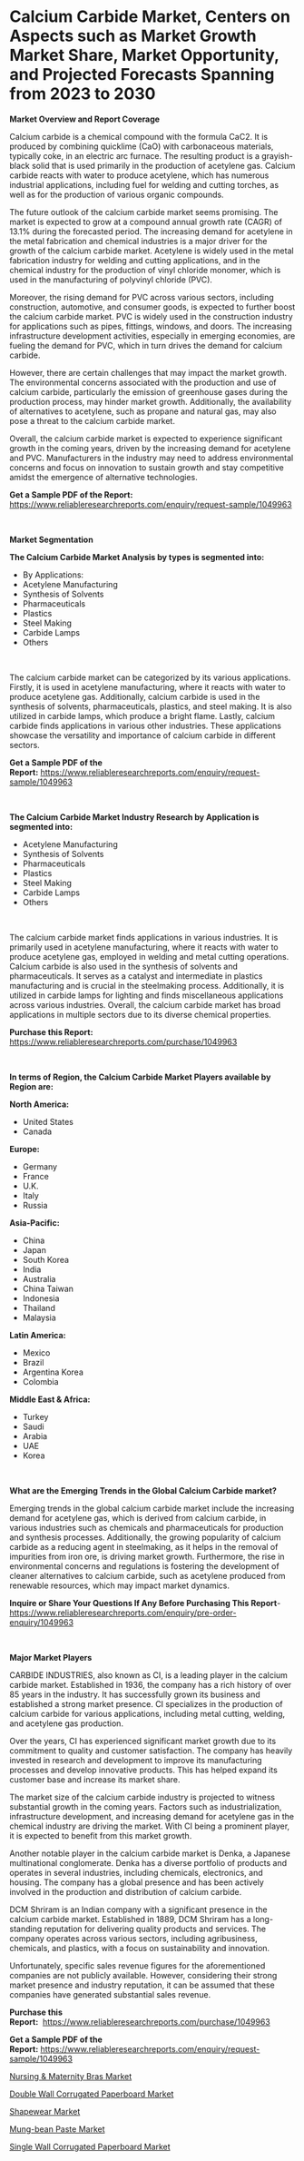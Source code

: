 <p><h1>Calcium Carbide Market, Centers on Aspects such as Market Growth Market Share, Market Opportunity, and Projected Forecasts Spanning from 2023 to 2030</h1></p><p><strong>Market Overview and Report Coverage</strong></p>
<p><p>Calcium carbide is a chemical compound with the formula CaC2. It is produced by combining quicklime (CaO) with carbonaceous materials, typically coke, in an electric arc furnace. The resulting product is a grayish-black solid that is used primarily in the production of acetylene gas. Calcium carbide reacts with water to produce acetylene, which has numerous industrial applications, including fuel for welding and cutting torches, as well as for the production of various organic compounds.</p><p>The future outlook of the calcium carbide market seems promising. The market is expected to grow at a compound annual growth rate (CAGR) of 13.1% during the forecasted period. The increasing demand for acetylene in the metal fabrication and chemical industries is a major driver for the growth of the calcium carbide market. Acetylene is widely used in the metal fabrication industry for welding and cutting applications, and in the chemical industry for the production of vinyl chloride monomer, which is used in the manufacturing of polyvinyl chloride (PVC).</p><p>Moreover, the rising demand for PVC across various sectors, including construction, automotive, and consumer goods, is expected to further boost the calcium carbide market. PVC is widely used in the construction industry for applications such as pipes, fittings, windows, and doors. The increasing infrastructure development activities, especially in emerging economies, are fueling the demand for PVC, which in turn drives the demand for calcium carbide.</p><p>However, there are certain challenges that may impact the market growth. The environmental concerns associated with the production and use of calcium carbide, particularly the emission of greenhouse gases during the production process, may hinder market growth. Additionally, the availability of alternatives to acetylene, such as propane and natural gas, may also pose a threat to the calcium carbide market.</p><p>Overall, the calcium carbide market is expected to experience significant growth in the coming years, driven by the increasing demand for acetylene and PVC. Manufacturers in the industry may need to address environmental concerns and focus on innovation to sustain growth and stay competitive amidst the emergence of alternative technologies.</p></p>
<p><strong>Get a Sample PDF of the Report:</strong> <a href="https://www.reliableresearchreports.com/enquiry/request-sample/1049963">https://www.reliableresearchreports.com/enquiry/request-sample/1049963</a></p>
<p>&nbsp;</p>
<p><strong>Market Segmentation</strong></p>
<p><strong>The Calcium Carbide Market Analysis by types is segmented into:</strong></p>
<p><ul><li>By Applications:</li><li>Acetylene Manufacturing</li><li>Synthesis of Solvents</li><li>Pharmaceuticals</li><li>Plastics</li><li>Steel Making</li><li>Carbide Lamps</li><li>Others</li></ul></p>
<p>&nbsp;</p>
<p><p>The calcium carbide market can be categorized by its various applications. Firstly, it is used in acetylene manufacturing, where it reacts with water to produce acetylene gas. Additionally, calcium carbide is used in the synthesis of solvents, pharmaceuticals, plastics, and steel making. It is also utilized in carbide lamps, which produce a bright flame. Lastly, calcium carbide finds applications in various other industries. These applications showcase the versatility and importance of calcium carbide in different sectors.</p></p>
<p><strong>Get a Sample PDF of the Report:</strong>&nbsp;<a href="https://www.reliableresearchreports.com/enquiry/request-sample/1049963">https://www.reliableresearchreports.com/enquiry/request-sample/1049963</a></p>
<p>&nbsp;</p>
<p><strong>The Calcium Carbide Market Industry Research by Application is segmented into:</strong></p>
<p><ul><li>Acetylene Manufacturing</li><li>Synthesis of Solvents</li><li>Pharmaceuticals</li><li>Plastics</li><li>Steel Making</li><li>Carbide Lamps</li><li>Others</li></ul></p>
<p>&nbsp;</p>
<p><p>The calcium carbide market finds applications in various industries. It is primarily used in acetylene manufacturing, where it reacts with water to produce acetylene gas, employed in welding and metal cutting operations. Calcium carbide is also used in the synthesis of solvents and pharmaceuticals. It serves as a catalyst and intermediate in plastics manufacturing and is crucial in the steelmaking process. Additionally, it is utilized in carbide lamps for lighting and finds miscellaneous applications across various industries. Overall, the calcium carbide market has broad applications in multiple sectors due to its diverse chemical properties.</p></p>
<p><strong>Purchase this Report:</strong>&nbsp; <a href="https://www.reliableresearchreports.com/purchase/1049963">https://www.reliableresearchreports.com/purchase/1049963</a></p>
<p>&nbsp;</p>
<p><strong>In terms of Region, the Calcium Carbide Market Players available by Region are:</strong></p>
<p>
    <p> <strong> North America: </strong>
        <ul>
            <li>United States</li>
            <li>Canada</li>
        </ul>
        </p> 
    <p> <strong> Europe: </strong>
        <ul>
            <li>Germany</li>
            <li>France</li>
            <li>U.K.</li>
            <li>Italy</li>
            <li>Russia</li>
        </ul>
        </p> 
    <p> <strong> Asia-Pacific: </strong>
        <ul>
            <li>China</li>
            <li>Japan</li>
            <li>South Korea</li>
            <li>India</li>
            <li>Australia</li>
            <li>China Taiwan</li>
            <li>Indonesia</li>
            <li>Thailand</li>
            <li>Malaysia</li>
        </ul>
        </p> 
    <p> <strong> Latin America: </strong>
        <ul>
            <li>Mexico</li>
            <li>Brazil</li>
            <li>Argentina Korea</li>
            <li>Colombia</li>
        </ul>
        </p> 
    <p> <strong> Middle East & Africa: </strong>
        <ul>
            <li>Turkey</li>
            <li>Saudi</li>
            <li>Arabia</li>
            <li>UAE</li>
            <li>Korea</li>
        </ul>
    </p>
    </p>
<p>&nbsp;</p>
<p><strong>What are the Emerging Trends in the Global Calcium Carbide market?</strong></p>
<p><p>Emerging trends in the global calcium carbide market include the increasing demand for acetylene gas, which is derived from calcium carbide, in various industries such as chemicals and pharmaceuticals for production and synthesis processes. Additionally, the growing popularity of calcium carbide as a reducing agent in steelmaking, as it helps in the removal of impurities from iron ore, is driving market growth. Furthermore, the rise in environmental concerns and regulations is fostering the development of cleaner alternatives to calcium carbide, such as acetylene produced from renewable resources, which may impact market dynamics.</p></p>
<p><strong>Inquire or Share Your Questions If Any Before Purchasing This Report</strong>- <a href="https://www.reliableresearchreports.com/enquiry/pre-order-enquiry/1049963">https://www.reliableresearchreports.com/enquiry/pre-order-enquiry/1049963</a></p>
<p>&nbsp;</p>
<p><strong>Major Market Players</strong></p>
<p><p>CARBIDE INDUSTRIES, also known as CI, is a leading player in the calcium carbide market. Established in 1936, the company has a rich history of over 85 years in the industry. It has successfully grown its business and established a strong market presence. CI specializes in the production of calcium carbide for various applications, including metal cutting, welding, and acetylene gas production.</p><p>Over the years, CI has experienced significant market growth due to its commitment to quality and customer satisfaction. The company has heavily invested in research and development to improve its manufacturing processes and develop innovative products. This has helped expand its customer base and increase its market share.</p><p>The market size of the calcium carbide industry is projected to witness substantial growth in the coming years. Factors such as industrialization, infrastructure development, and increasing demand for acetylene gas in the chemical industry are driving the market. With CI being a prominent player, it is expected to benefit from this market growth.</p><p>Another notable player in the calcium carbide market is Denka, a Japanese multinational conglomerate. Denka has a diverse portfolio of products and operates in several industries, including chemicals, electronics, and housing. The company has a global presence and has been actively involved in the production and distribution of calcium carbide.</p><p>DCM Shriram is an Indian company with a significant presence in the calcium carbide market. Established in 1889, DCM Shriram has a long-standing reputation for delivering quality products and services. The company operates across various sectors, including agribusiness, chemicals, and plastics, with a focus on sustainability and innovation.</p><p>Unfortunately, specific sales revenue figures for the aforementioned companies are not publicly available. However, considering their strong market presence and industry reputation, it can be assumed that these companies have generated substantial sales revenue.</p></p>
<p><strong>Purchase this Report:</strong>&nbsp;&nbsp;<a href="https://www.reliableresearchreports.com/purchase/1049963">https://www.reliableresearchreports.com/purchase/1049963</a></p>
<p></p>
<p><strong>Get a Sample PDF of the Report:</strong>&nbsp;<a href="https://www.reliableresearchreports.com/enquiry/request-sample/1049963">https://www.reliableresearchreports.com/enquiry/request-sample/1049963</a></p>
<p><p><a href="https://github.com/merzlyukov93/Market-Research-Report-List-1/blob/main/nursing-maternity-bras-market.md">Nursing & Maternity Bras Market</a></p><p><a href="https://medium.com/@truly.fight.must/double-wall-corrugated-paperboard-market-focuses-on-market-share-size-and-projected-forecast-till-0262af1833f3">Double Wall Corrugated Paperboard Market</a></p><p><a href="https://github.com/sofyaavrova/Market-Research-Report-List-1/blob/main/shapewear-market.md">Shapewear Market</a></p><p><a href="https://medium.com/@lavernacole2023/mung-bean-paste-market-size-market-outlook-and-market-forecast-2023-to-2030-b9bf7d6544e2">Mung-bean Paste Market</a></p><p><a href="https://medium.com/@late.bean.frame/single-wall-corrugated-paperboard-market-size-cagr-trends-2024-2030-2809d1fc8096">Single Wall Corrugated Paperboard Market</a></p></p>